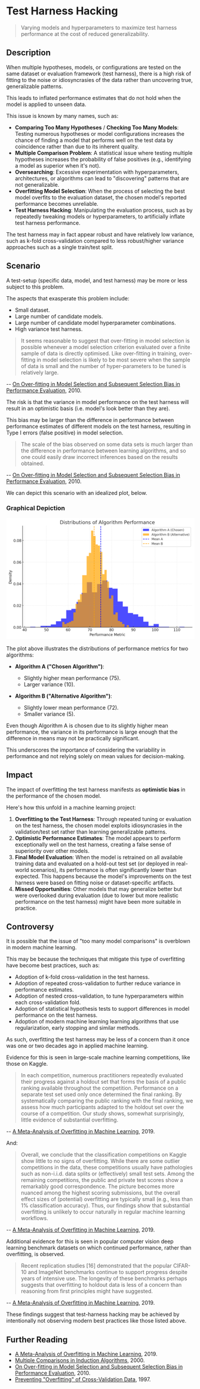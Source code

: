  # Test Harness Hacking

> Varying models and hyperparameters to maximize test harness performance at the cost of reduced generalizability.

## Description

When multiple hypotheses, models, or configurations are tested on the same dataset or evaluation framework (test harness), there is a high risk of fitting to the noise or idiosyncrasies of the data rather than uncovering true, generalizable patterns.

This leads to inflated performance estimates that do not hold when the model is applied to unseen data.

This issue is known by many names, such as:

* **Comparing Too Many Hypotheses** / **Checking Too Many Models**: Testing numerous hypotheses or model configurations increases the chance of finding a model that performs well on the test data by coincidence rather than due to its inherent quality.
* **Multiple Comparison Problem**: A statistical issue where testing multiple hypotheses increases the probability of false positives (e.g., identifying a model as superior when it's not).
* **Oversearching**: Excessive experimentation with hyperparameters, architectures, or algorithms can lead to "discovering" patterns that are not generalizable.
* **Overfitting Model Selection**: When the process of selecting the best model overfits to the evaluation dataset, the chosen model's reported performance becomes unreliable.
* **Test Harness Hacking**: Manipulating the evaluation process, such as by repeatedly tweaking models or hyperparameters, to artificially inflate test harness performance.

The test harness may in fact appear robust and have relatively low variance, such as k-fold cross-validation compared to less robust/higher variance approaches such as a single train/test split.

## Scenario

A test-setup (specific data, model, and test harness) may be more or less subject to this problem.

The aspects that exasperate this problem include:

* Small dataset.
* Large number of candidate models.
* Large number of candidate model hyperparameter combinations.
* High variance test harness.

> It seems reasonable to suggest that over-fitting in model selection is possible whenever a model selection criterion evaluated over a finite sample of data is directly optimised. Like over-fitting in training, over-fitting in model selection is likely to be most severe when the sample of data is small and the number of hyper-parameters to be tuned is relatively large.

-- [On Over-fitting in Model Selection and Subsequent Selection Bias in Performance Evaluation](https://www.jmlr.org/papers/volume11/cawley10a/cawley10a.pdf), 2010.

The risk is that the variance in model performance on the test harness will result in an optimistic basis (i.e. model's look better than they are).

This bias may be larger than the difference in performance between performance estimates of different models on the test harness, resulting in Type I errors (false positive) in model selection.

> The scale of the bias observed on some data sets is much larger than the difference in performance between learning algorithms, and so one could easily draw incorrect inferences based on the results obtained.

-- [On Over-fitting in Model Selection and Subsequent Selection Bias in Performance Evaluation](https://www.jmlr.org/papers/volume11/cawley10a/cawley10a.pdf), 2010.

We can depict this scenario with an idealized plot, below.

### Graphical Depiction

![test harness hacking](/pics/test_harness_hacking.png)

The plot above illustrates the distributions of performance metrics for two algorithms:

- **Algorithm A ("Chosen Algorithm")**:
  - Slightly higher mean performance (75).
  - Larger variance (10).

- **Algorithm B ("Alternative Algorithm")**:
  - Slightly lower mean performance (72).
  - Smaller variance (5).

Even though Algorithm A is chosen due to its slightly higher mean performance, the variance in its performance is large enough that the difference in means may not be practically significant.

This underscores the importance of considering the variability in performance and not relying solely on mean values for decision-making.

## Impact

The impact of overfitting the test harness manifests as **optimistic bias** in the performance of the chosen model.

Here's how this unfold in a machine learning project:

1. **Overfitting to the Test Harness**: Through repeated tuning or evaluation on the test harness, the chosen model exploits idiosyncrasies in the validation/test set rather than learning generalizable patterns.
2. **Optimistic Performance Estimates**: The model appears to perform exceptionally well on the test harness, creating a false sense of superiority over other models.
3. **Final Model Evaluation**: When the model is retrained on all available training data and evaluated on a hold-out test set (or deployed in real-world scenarios), its performance is often significantly lower than expected. This happens because the model's improvements on the test harness were based on fitting noise or dataset-specific artifacts.
4. **Missed Opportunities**: Other models that may generalize better but were overlooked during evaluation (due to lower but more realistic performance on the test harness) might have been more suitable in practice.

## Controversy

It is possible that the issue of "too many model comparisons" is overblown in modern machine learning.

This may be because the techniques that mitigate this type of overfitting have become best practices, such as:

* Adoption of k-fold cross-validation in the test harness.
* Adoption of repeated cross-validation to further reduce variance in performance estimates.
* Adoption of nested cross-validation, to tune hyperparameters within each cross-validation fold.
* Adoption of statistical hypothesis tests to support differences in model performance on the test harness.
* Adoption of modern machine learning learning algorithms that use regularization, early stopping and similar methods.

As such, overfitting the test harness may be less of a concern than it once was one or two decades ago in applied machine learning.

Evidence for this is seen in large-scale machine learning competitions, like those on Kaggle.

> In each competition, numerous practitioners repeatedly evaluated their progress against a holdout set that forms the basis of a public ranking available throughout the competition. Performance on a separate test set used only once determined the final ranking. By systematically comparing the public ranking with the final ranking, we assess how much participants adapted to the holdout set over the course of a competition. Our study shows, somewhat surprisingly, little evidence of substantial overfitting.

-- [A Meta-Analysis of Overfitting in Machine Learning](https://proceedings.neurips.cc/paper/2019/hash/ee39e503b6bedf0c98c388b7e8589aca-Abstract.html), 2019.

And:

> Overall, we conclude that the classification competitions on Kaggle show little to no signs of overfitting. While there are some outlier competitions in the data, these competitions usually have pathologies such as non-i.i.d. data splits or (effectively) small test sets. Among the remaining competitions, the public and private test scores show a remarkably good correspondence. The picture becomes more nuanced among the highest scoring submissions, but the overall effect sizes of (potential) overfitting are typically small (e.g., less than 1% classification accuracy). Thus, our findings show that substantial overfitting is unlikely to occur naturally in regular machine learning workflows.

-- [A Meta-Analysis of Overfitting in Machine Learning](https://proceedings.neurips.cc/paper/2019/hash/ee39e503b6bedf0c98c388b7e8589aca-Abstract.html), 2019.

Additional evidence for this is seen in popular computer vision deep learning benchmark datasets on which continued performance, rather than overfitting, is observed.

> Recent replication studies [16] demonstrated that the popular CIFAR-10 and ImageNet benchmarks continue to support progress despite years of intensive use. The longevity of these benchmarks perhaps suggests that overfitting to holdout data is less of a concern than reasoning from first principles might have suggested.

-- [A Meta-Analysis of Overfitting in Machine Learning](https://proceedings.neurips.cc/paper/2019/hash/ee39e503b6bedf0c98c388b7e8589aca-Abstract.html), 2019.

These findings suggest that test-harness hacking may be achieved by intentionally not observing modern best practices like those listed above.

## Further Reading

* [A Meta-Analysis of Overfitting in Machine Learning](https://proceedings.neurips.cc/paper/2019/hash/ee39e503b6bedf0c98c388b7e8589aca-Abstract.html), 2019.
* [Multiple Comparisons in Induction Algorithms](https://link.springer.com/article/10.1023/A:1007631014630), 2000.
* [On Over-fitting in Model Selection and Subsequent Selection Bias in Performance Evaluation](https://www.jmlr.org/papers/volume11/cawley10a/cawley10a.pdf), 2010.
* [Preventing "Overfitting" of Cross-Validation Data](https://ai.stanford.edu/~ang/papers/cv-final.pdf), 1997.



